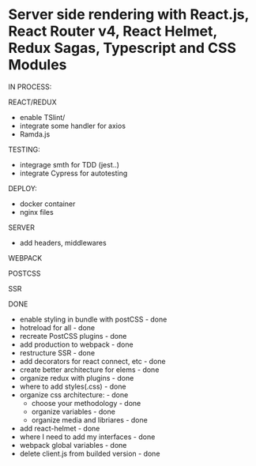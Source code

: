 # Server side rendering with React.js, React Router v4, React Helmet, Redux Sagas, Typescript and CSS Modules

IN PROCESS:

REACT/REDUX
- enable TSlint/
- integrate some handler for axios
- Ramda.js

TESTING:
- integrage smth for TDD (jest..)
- integrate Cypress for autotesting

DEPLOY:
- docker container
- nginx files

SERVER
- add headers, middlewares

WEBPACK

POSTCSS

SSR





DONE
- enable styling in bundle with postCSS - done
- hotreload for all - done
- recreate PostCSS plugins - done
- add production to webpack - done
- restructure SSR - done
- add decorators for react connect, etc - done
- create better architecture for elems - done
- organize redux with plugins - done
- where to add styles(.css) - done
- organize css architecture: - done
    - choose your methodology - done
    - organize variables - done
    - organize media and libriares - done
- add react-helmet - done
- where I need to add my interfaces - done
- webpack global variables - done
- delete client.js from builded version - done